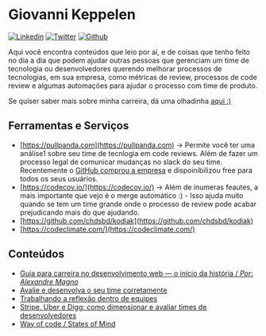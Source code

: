 # Giovanni Keppelen

[![Linkedin](https://cdn3.iconfinder.com/data/icons/2018-social-media-logotypes/1000/2018_social_media_popular_app_logo_linkedin-32.png)](http://linkedin.com/in/keppelen/)
[![Twitter](https://cdn3.iconfinder.com/data/icons/2018-social-media-logotypes/1000/2018_social_media_popular_app_logo_twitter-32.png)](https://twitter.com/keppelen)
[![Github](https://cdn1.iconfinder.com/data/icons/smallicons-logotypes/32/github-32.png)](http://github.com/keppelen)

Aqui você encontra conteúdos que leio por aí, e de coisas que tenho feito no dia a dia que podem ajudar outras pessoas que gerenciam um time de tecnologia ou desenvolvedores querendo melhorar processos de tecnologias, em sua empresa, como métricas de review, processos de code review e algumas automações para ajudar o processo com time de produto.

Se quiser saber mais sobre minha carreira, dá uma olhadinha [aqui :)](./about)

## Ferramentas e Serviços

- [https://pullpanda.com](https://pullpanda.com) -> Permite você ter uma análise1 sobre seu time de tecnlogia em code reviews. Além de fazer um processo legal de comunicar mudanças no slack do seu time. Recentemente o [GitHub comprou a empresa](https://pullpanda.com/github) e dispoinibilizou free para todos os seus usuários.
- [https://codecov.io/](https://codecov.io/) -> Além de inumeras feautes, a mais importante que vejo é o merge automático :) - Isso ajuda muito quando se tem um time grande onde o processo de review pode acabar prejudicando mais do que ajudando.
- [https://github.com/chdsbd/kodiak](https://github.com/chdsbd/kodiak)
- [https://codeclimate.com/](https://codeclimate.com/)

## Conteúdos

- [Guia para carreira no desenvolvimento web — o início da história / _Por: Alexandre Magno_](https://link.medium.com/1P2uVl1rR0)
- [Avalie e desenvolva o seu time corretamente](https://link.medium.com/wtyDLkssR0)
- [Trabalhando a reflexão dentro de equipes](https://link.medium.com/4sYPiNCsR0)
- [Stripe, Uber e Digg: como dimensionar e avaliar times de desenvolvedores](https://link.medium.com/8wdJcAGsR0)
- [Way of code / States of Mind](https://github.com/mikeal/way-of-code)
